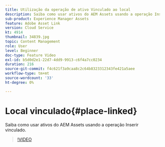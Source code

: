 ```yaml
---
title: Utilização da operação de ativo Vinculado ao local
description: Saiba como usar ativos do AEM Assets usando a operação Inserir vinculado.
sub-product: Experience Manager Assets
feature: Adobe Asset Link
version: Cloud Service
kt: 4914
thumbnail: 34839.jpg
topic: Content Management
role: User
level: Beginner
doc-type: Feature Video
exl-id: b5d0d2e1-22d7-4dd9-9913-c6f4a7cc0234
duration: 216
source-git-commit: f4c621f3a9caa8c2c64b8323312343fe421a5aee
workflow-type: tm+mt
source-wordcount: '33'
ht-degree: 0%

---
```


# Local vinculado{#place-linked}

Saiba como usar ativos do AEM Assets usando a operação Inserir vinculado.

>[!VIDEO](https://video.tv.adobe.com/v/34839?quality=12&learn=on)
